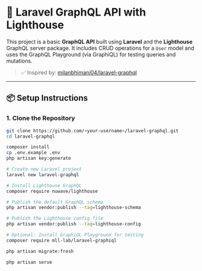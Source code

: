 # 🚀 Laravel GraphQL API with Lighthouse

This project is a basic **GraphQL API** built using **Laravel** and the **Lighthouse** GraphQL server package. It includes CRUD operations for a `User` model and uses the GraphQL Playground (via GraphiQL) for testing queries and mutations.

> ✅ Inspired by: [milanbhimani04/laravel-graphql](https://github.com/milanbhimani04/laravel-graphql)

---

## 📦 Setup Instructions

### 1. Clone the Repository

```bash
git clone https://github.com/<your-username>/laravel-graphql.git
cd laravel-graphql

composer install
cp .env.example .env
php artisan key:generate

# Create new Laravel project
laravel new laravel-graphql

# Install Lighthouse GraphQL
composer require nuwave/lighthouse

# Publish the default GraphQL schema
php artisan vendor:publish --tag=lighthouse-schema

# Publish the Lighthouse config file
php artisan vendor:publish --tag=lighthouse-config

# Optional: Install GraphiQL Playground for testing
composer require mll-lab/laravel-graphiql

php artisan migrate:fresh

php artisan serve
